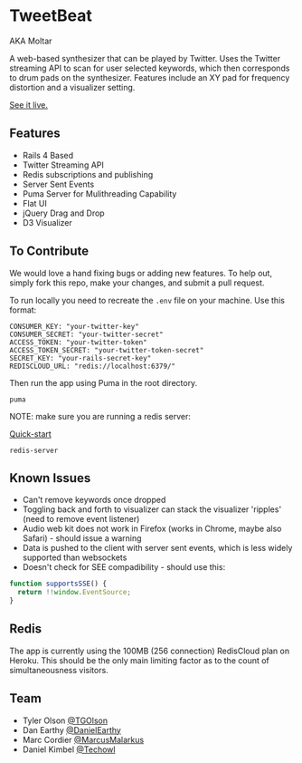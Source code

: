 # TweetBeat

AKA Moltar

A web-based synthesizer that can be played by Twitter. Uses the Twitter streaming API to scan for user selected keywords, which then corresponds to drum pads on the synthesizer. Features include an XY pad for frequency distortion and a visualizer setting.

[See it live.](http://tweetbeat.herokuapp.com/)

## Features

* Rails 4 Based
* Twitter Streaming API
* Redis subscriptions and publishing
* Server Sent Events
* Puma Server for Mulithreading Capability
* Flat UI
* jQuery Drag and Drop
* D3 Visualizer

## To Contribute

We would love a hand fixing bugs or adding new features. To help out, simply fork this repo, make your changes, and submit a pull request.

To run locally you need to recreate the ```.env``` file on your machine. Use this format:

```
CONSUMER_KEY: "your-twitter-key"
CONSUMER_SECRET: "your-twitter-secret"
ACCESS_TOKEN: "your-twitter-token"
ACCESS_TOKEN_SECRET: "your-twitter-token-secret"
SECRET_KEY: "your-rails-secret-key"
REDISCLOUD_URL: "redis://localhost:6379/"
```

Then run the app using Puma in the root directory.

```
puma
```

NOTE: make sure you are running a redis server:

[Quick-start](http://redis.io/topics/quickstart)

```
redis-server
```

## Known Issues

* Can't remove keywords once dropped
* Toggling back and forth to visualizer can stack the visualizer 'ripples' (need to remove event listener)
* Audio web kit does not work in Firefox (works in Chrome, maybe also Safari) - should issue a warning
* Data is pushed to the client with server sent events, which is less widely supported than websockets
* Doesn't check for SEE compadibility - should use this:

```javascript
function supportsSSE() {
  return !!window.EventSource;
}
```

## Redis

The app is currently using the 100MB (256 connection) RedisCloud plan on Heroku. This should be the only main limiting factor as to the count of simultaneousness visitors.

## Team

* Tyler Olson [@TGOlson](https://github.com/TGOlson)
* Dan Earthy [@DanielEarthy](https://github.com/danielearthy)
* Marc Cordier [@MarcusMalarkus](https://github.com/marcusmalarkus)
* Daniel Kimbel [@Techowl](https://github.com/techowl)
